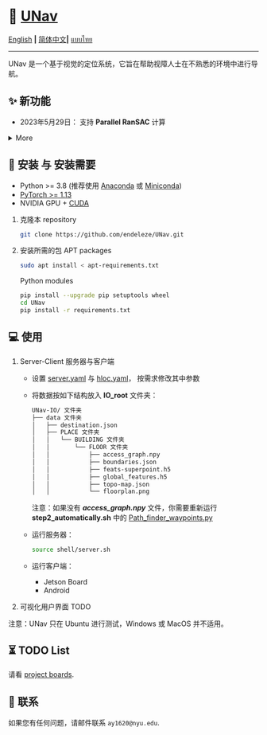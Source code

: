 
# :rocket: [UNav](https://github.com/endeleze/UNav)

[English](README.md) **|** [简体中文](README_CN.md)**|** [แบบไทย](README_Thai.md)

---

UNav 是一个基于视觉的定位系统，它旨在帮助视障人士在不熟悉的环境中进行导航。

## :sparkles: 新功能

- 2023年5月29日： 支持 **Parallel RanSAC** 计算

<details>
  <summary>More</summary>

</details>

## :wrench: 安装 与 安装需要

- Python >= 3.8 (推荐使用 [Anaconda](https://www.anaconda.com/download/#linux) 或 [Miniconda](https://docs.conda.io/en/latest/miniconda.html))
- [PyTorch >= 1.13](https://pytorch.org/)
- NVIDIA GPU + [CUDA](https://developer.nvidia.com/cuda-downloads)

1. 克隆本 repository

    ```bash
    git clone https://github.com/endeleze/UNav.git
    ```

1. 安装所需的包
    APT packages
    ```bash
    sudo apt install < apt-requirements.txt
    ```
    Python modules
    ```bash
    pip install --upgrade pip setuptools wheel
    cd UNav
    pip install -r requirements.txt
    ```
## :computer: 使用
1. Server-Client 服务器与客户端

    * 设置 [server.yaml](configs/server.yaml) 与 [hloc.yaml](configs/hloc.yaml)， 按需求修改其中参数

   * 将数据按如下结构放入 **IO_root** 文件夹：
   
      ```bash
      UNav-IO/ 文件夹
      ├── data 文件夹
      │   ├── destination.json
      │   ├── PLACE 文件夹
      │   │   └── BUILDING 文件夹
      │   │       └── FLOOR 文件夹
      │   │           ├── access_graph.npy
      │   │           ├── boundaries.json
      │   │           ├── feats-superpoint.h5
      │   │           ├── global_features.h5
      │   │           ├── topo-map.json
      │   │           └── floorplan.png
      ```

      注意：如果没有 ***access_graph.npy*** 文件，你需要重新运行**step2_automatically.sh** 中的 [Path_finder_waypoints.py](./Path_finder_waypoints.py)
    * 运行服务器：
      ```bash
      source shell/server.sh
      ```
    * 运行客户端：
      * Jetson Board
      * Android
  
2. 可视化用户界面
    TODO

注意：UNav 只在 Ubuntu 进行测试，Windows 或 MacOS 并不适用。

## :hourglass_flowing_sand: TODO List

请看 [project boards](https://github.com/endeleze/UNav/projects).



## :e-mail: 联系

如果您有任何问题，请邮件联系 `ay1620@nyu.edu`.
